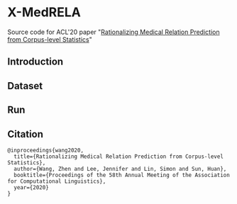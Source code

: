 # X-MedRELA
Source code for ACL'20 paper "[Rationalizing Medical Relation Prediction from Corpus-level Statistics](https://zhenwang9102.github.io/pdf/ACL2020_ZW_X_MedRELA.pdf)"

## Introduction

## Dataset

## Run

## Citation
```
@inproceedings{wang2020,
  title={Rationalizing Medical Relation Prediction from Corpus-level Statistics},
  author={Wang, Zhen and Lee, Jennifer and Lin, Simon and Sun, Huan},
  booktitle={Proceedings of the 58th Annual Meeting of the Association for Computational Linguistics},
  year={2020}
}
```
